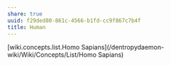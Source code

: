 ```yaml
---
share: true
uuid: f29ded80-861c-4566-b1fd-cc9f867c7b4f
title: Human
---
```

[wiki.concepts.list.Homo Sapians](/dentropydaemon-wiki/Wiki/Concepts/List/Homo Sapians)